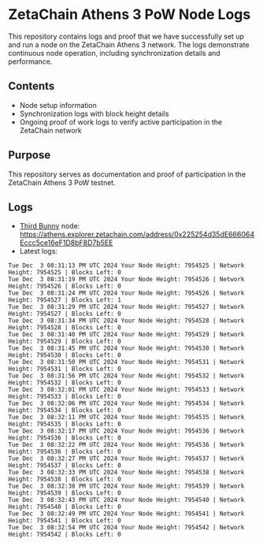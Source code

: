 # ZetaChain Athens 3 PoW Node Logs
This repository contains logs and proof that we have successfully set up and run a node on the ZetaChain Athens 3 network. The logs demonstrate continuous node operation, including synchronization details and performance.

## Contents
- Node setup information
- Synchronization logs with block height details
- Ongoing proof of work logs to verify active participation in the ZetaChain network

## Purpose
This repository serves as documentation and proof of participation in the ZetaChain Athens 3 PoW testnet.

## Logs

- [Third Bunny](https://thirdbunny.xyz/) node: https://athens.explorer.zetachain.com/address/0x225254d35dE666064Eccc5ce16eF1D8bF8D7b5EE
- Latest logs:
```
Tue Dec  3 08:31:13 PM UTC 2024 Your Node Height: 7954525 | Network Height: 7954525 | Blocks Left: 0
Tue Dec  3 08:31:19 PM UTC 2024 Your Node Height: 7954526 | Network Height: 7954526 | Blocks Left: 0
Tue Dec  3 08:31:24 PM UTC 2024 Your Node Height: 7954526 | Network Height: 7954527 | Blocks Left: 1
Tue Dec  3 08:31:29 PM UTC 2024 Your Node Height: 7954527 | Network Height: 7954527 | Blocks Left: 0
Tue Dec  3 08:31:34 PM UTC 2024 Your Node Height: 7954528 | Network Height: 7954528 | Blocks Left: 0
Tue Dec  3 08:31:40 PM UTC 2024 Your Node Height: 7954529 | Network Height: 7954529 | Blocks Left: 0
Tue Dec  3 08:31:45 PM UTC 2024 Your Node Height: 7954530 | Network Height: 7954530 | Blocks Left: 0
Tue Dec  3 08:31:50 PM UTC 2024 Your Node Height: 7954531 | Network Height: 7954531 | Blocks Left: 0
Tue Dec  3 08:31:56 PM UTC 2024 Your Node Height: 7954532 | Network Height: 7954532 | Blocks Left: 0
Tue Dec  3 08:32:01 PM UTC 2024 Your Node Height: 7954533 | Network Height: 7954533 | Blocks Left: 0
Tue Dec  3 08:32:06 PM UTC 2024 Your Node Height: 7954534 | Network Height: 7954534 | Blocks Left: 0
Tue Dec  3 08:32:11 PM UTC 2024 Your Node Height: 7954535 | Network Height: 7954535 | Blocks Left: 0
Tue Dec  3 08:32:17 PM UTC 2024 Your Node Height: 7954536 | Network Height: 7954536 | Blocks Left: 0
Tue Dec  3 08:32:22 PM UTC 2024 Your Node Height: 7954536 | Network Height: 7954536 | Blocks Left: 0
Tue Dec  3 08:32:27 PM UTC 2024 Your Node Height: 7954537 | Network Height: 7954537 | Blocks Left: 0
Tue Dec  3 08:32:33 PM UTC 2024 Your Node Height: 7954538 | Network Height: 7954538 | Blocks Left: 0
Tue Dec  3 08:32:38 PM UTC 2024 Your Node Height: 7954539 | Network Height: 7954539 | Blocks Left: 0
Tue Dec  3 08:32:43 PM UTC 2024 Your Node Height: 7954540 | Network Height: 7954540 | Blocks Left: 0
Tue Dec  3 08:32:49 PM UTC 2024 Your Node Height: 7954541 | Network Height: 7954541 | Blocks Left: 0
Tue Dec  3 08:32:54 PM UTC 2024 Your Node Height: 7954542 | Network Height: 7954542 | Blocks Left: 0
```
